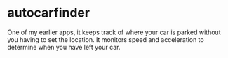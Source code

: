# autocarfinder
One of my earlier apps, it keeps track of where your car is parked without you having to set the location. It monitors speed and 
acceleration to determine when you have left your car. 
